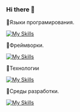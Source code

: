 ### Hi there 👋

💬Языки програмирования.

[![My Skills](https://skillicons.dev/icons?i=py,js,html,css,powershell,c,cpp,bash)](https://skillicons.dev)

💬Фреймворки. 

[![My Skills](https://skillicons.dev/icons?i=sass,bootstrap,django,tailwind)](https://skillicons.dev)

💬Технологии

[![My Skills](https://skillicons.dev/icons?i=bots,fastapi,npm,styledcomponents,git,yarn)](https://skillicons.dev)

💬Среды разработки.

[![My Skills](https://skillicons.dev/icons?i=windows,figma,linux,pycharm,sublime,vscode)](https://skillicons.dev)

<!--
**Azazzele/Azazzele** is a ✨ _special_ ✨ repository because its `README.md` (this file) appears on your GitHub profile.

Here are some ideas to get you started:

- 🔭 I’m currently working on ...
- 🌱 I’m currently learning ...
- 👯 I’m looking to collaborate on ...
- 🤔 I’m looking for help with ...
- 💬 Ask me about ...
- 📫 How to reach me: ...
- 😄 Pronouns: ...
- ⚡ Fun fact: ...
-->
